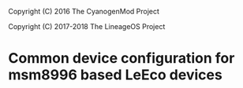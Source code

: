 Copyright (C) 2016 The CyanogenMod Project

Copyright (C) 2017-2018 The LineageOS Project

Common device configuration for msm8996 based LeEco devices
===========================================================
